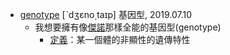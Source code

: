 - [genotype](https://tw.dictionary.search.yahoo.com/search?p=genotype) [ˋdʒɛno͵taɪp] 基因型, 2019.07.10
  - 我想要擁有像[傑諾](https://forum.gamer.com.tw/C.php?bsn=7650&snA=959673)那樣全能的基因型(genotype)
    - [定義](https://blog.xuite.net/roy.isbest/royisbest/6054546)：某一個體的非顯性的遺傳特性
